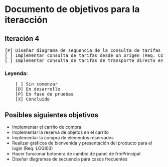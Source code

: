# Documento de objetivos para la iteracción
## Iteración 4
<pre>
[P] Diseñar diagrama de sequencia de la consulta de tarifas desde un origen
[ ] Implementar consulta de tarifas desde un origen (Req. CONS01)
[ ] Implementar consulta de tarifas de transporte directo entre dos ciudades (Req. CONS03)
</pre>

### Leyenda:
<pre>
    [ ] Sin comenzar
    [D] En desarrollo
    [P] En fase de pruebas
    [X] Concluido
</pre>


## Posibles siguientes objetivos
<ul>
    <li>Implementar el carrito de compra</li>
    <li>Implementar la reserva de objetos en el carrito</li>
    <li>Implementar la compra de elementos reservados</li>
    <li>Realizar gráficos de bienvenida y presentación del producto para el login (Req. LOGI03)</li>
    <li>Hacer funcionar botonera de cambio de panel de frmPrincipal</li>
    <li>Diseñar diagramas de secuencia para casos frecuentes</li>
</ul>
